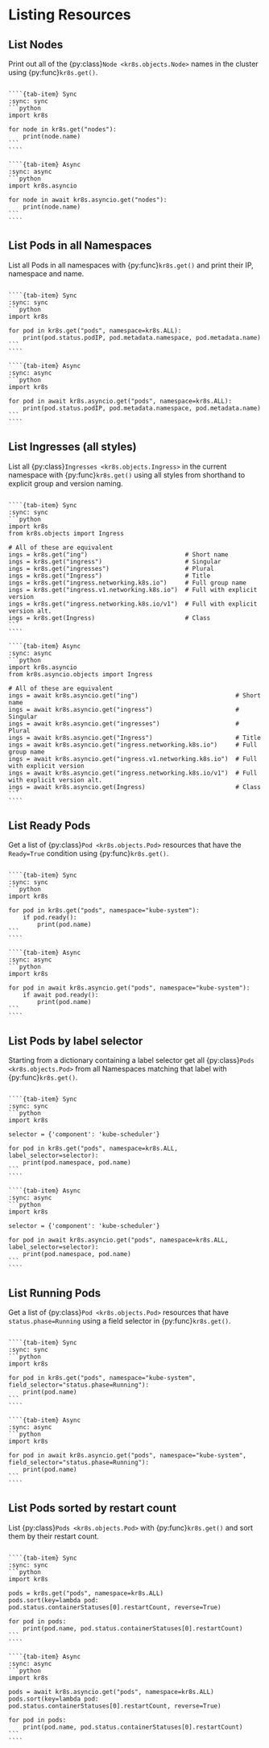 # Listing Resources

## List Nodes

Print out all of the {py:class}`Node <kr8s.objects.Node>` names in the cluster using {py:func}`kr8s.get()`.

`````{tab-set}

````{tab-item} Sync
:sync: sync
```python
import kr8s

for node in kr8s.get("nodes"):
    print(node.name)
```
````

````{tab-item} Async
:sync: async
```python
import kr8s.asyncio

for node in await kr8s.asyncio.get("nodes"):
    print(node.name)
```
````

`````

## List Pods in all Namespaces

List all Pods in all namespaces with {py:func}`kr8s.get()` and print their IP, namespace and name.

`````{tab-set}

````{tab-item} Sync
:sync: sync
```python
import kr8s

for pod in kr8s.get("pods", namespace=kr8s.ALL):
    print(pod.status.podIP, pod.metadata.namespace, pod.metadata.name)
```
````

````{tab-item} Async
:sync: async
```python
import kr8s

for pod in await kr8s.asyncio.get("pods", namespace=kr8s.ALL):
    print(pod.status.podIP, pod.metadata.namespace, pod.metadata.name)
```
````

`````

## List Ingresses (all styles)

List all {py:class}`Ingresses <kr8s.objects.Ingress>` in the current namespace with {py:func}`kr8s.get()` using all styles from shorthand to explicit group and version naming.

`````{tab-set}

````{tab-item} Sync
:sync: sync
```python
import kr8s
from kr8s.objects import Ingress

# All of these are equivalent
ings = kr8s.get("ing")                           # Short name
ings = kr8s.get("ingress")                       # Singular
ings = kr8s.get("ingresses")                     # Plural
ings = kr8s.get("Ingress")                       # Title
ings = kr8s.get("ingress.networking.k8s.io")     # Full group name
ings = kr8s.get("ingress.v1.networking.k8s.io")  # Full with explicit version
ings = kr8s.get("ingress.networking.k8s.io/v1")  # Full with explicit version alt.
ings = kr8s.get(Ingress)                         # Class
```
````

````{tab-item} Async
:sync: async
```python
import kr8s.asyncio
from kr8s.asyncio.objects import Ingress

# All of these are equivalent
ings = await kr8s.asyncio.get("ing")                           # Short name
ings = await kr8s.asyncio.get("ingress")                       # Singular
ings = await kr8s.asyncio.get("ingresses")                     # Plural
ings = await kr8s.asyncio.get("Ingress")                       # Title
ings = await kr8s.asyncio.get("ingress.networking.k8s.io")     # Full group name
ings = await kr8s.asyncio.get("ingress.v1.networking.k8s.io")  # Full with explicit version
ings = await kr8s.asyncio.get("ingress.networking.k8s.io/v1")  # Full with explicit version alt.
ings = await kr8s.asyncio.get(Ingress)                         # Class
```
````

`````
## List Ready Pods

Get a list of {py:class}`Pod <kr8s.objects.Pod>` resources that have the `Ready=True` condition using {py:func}`kr8s.get()`.

`````{tab-set}

````{tab-item} Sync
:sync: sync
```python
import kr8s

for pod in kr8s.get("pods", namespace="kube-system"):
    if pod.ready():
        print(pod.name)
```
````

````{tab-item} Async
:sync: async
```python
import kr8s

for pod in await kr8s.asyncio.get("pods", namespace="kube-system"):
    if await pod.ready():
        print(pod.name)
```
````

`````

## List Pods by label selector

Starting from a dictionary containing a label selector get all {py:class}`Pods <kr8s.objects.Pod>` from all Namespaces matching that label with {py:func}`kr8s.get()`.

`````{tab-set}

````{tab-item} Sync
:sync: sync
```python
import kr8s

selector = {'component': 'kube-scheduler'}

for pod in kr8s.get("pods", namespace=kr8s.ALL, label_selector=selector):
    print(pod.namespace, pod.name)
```
````

````{tab-item} Async
:sync: async
```python
import kr8s

selector = {'component': 'kube-scheduler'}

for pod in await kr8s.asyncio.get("pods", namespace=kr8s.ALL, label_selector=selector):
    print(pod.namespace, pod.name)
```
````

`````

## List Running Pods

Get a list of {py:class}`Pod <kr8s.objects.Pod>` resources that have `status.phase=Running` using a field selector in {py:func}`kr8s.get()`.

`````{tab-set}

````{tab-item} Sync
:sync: sync
```python
import kr8s

for pod in kr8s.get("pods", namespace="kube-system", field_selector="status.phase=Running"):
    print(pod.name)
```
````

````{tab-item} Async
:sync: async
```python
import kr8s

for pod in await kr8s.asyncio.get("pods", namespace="kube-system", field_selector="status.phase=Running"):
    print(pod.name)
```
````

`````

## List Pods sorted by restart count

List {py:class}`Pods <kr8s.objects.Pod>` with {py:func}`kr8s.get()` and sort them by their restart count.

`````{tab-set}

````{tab-item} Sync
:sync: sync
```python
import kr8s

pods = kr8s.get("pods", namespace=kr8s.ALL)
pods.sort(key=lambda pod: pod.status.containerStatuses[0].restartCount, reverse=True)

for pod in pods:
    print(pod.name, pod.status.containerStatuses[0].restartCount)
```
````

````{tab-item} Async
:sync: async
```python
import kr8s

pods = await kr8s.asyncio.get("pods", namespace=kr8s.ALL)
pods.sort(key=lambda pod: pod.status.containerStatuses[0].restartCount, reverse=True)

for pod in pods:
    print(pod.name, pod.status.containerStatuses[0].restartCount)
```
````

`````

